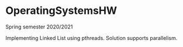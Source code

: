 # OperatingSystemsHW

Spring semester 2020/2021

Implementing Linked List using pthreads.
Solution supports parallelism.
